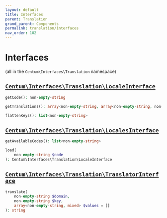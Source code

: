 ```yaml
---
layout: default
title: Interfaces
parent: Translation
grand_parent: Components
permalink: translation/interfaces
nav_order: 102
---
```




# Interfaces

(all in the `Centum\Interfaces\Translation` namespace)



## [`Centum\Interfaces\Translation\LocaleInterface`](https://github.com/SidRoberts/centum/blob/development/src/Interfaces/Translation/LocaleInterface.php)

```php
getCode(): non-empty-string
```

```php
getTranslations(): array<non-empty-string, array<non-empty-string, non-empty-string>>
```

```php
flattenKeys(): list<non-empty-string>
```



## [`Centum\Interfaces\Translation\LocalesInterface`](https://github.com/SidRoberts/centum/blob/development/src/Interfaces/Translation/LocalesInterface.php)

```php
getAvailableCodes(): list<non-empty-string>
```

```php
load(
    non-empty-string $code
): Centum\Interfaces\Translation\LocaleInterface
```



## [`Centum\Interfaces\Translation\TranslatorInterface`](https://github.com/SidRoberts/centum/blob/development/src/Interfaces/Translation/TranslatorInterface.php)

```php
translate(
    non-empty-string $domain,
    non-empty-string $key,
    array<non-empty-string, mixed> $values = []
): string
```
